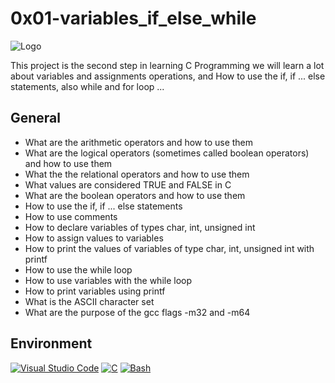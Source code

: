 
# 0x01-variables_if_else_while



![Logo](https://upload.wikimedia.org/wikipedia/commons/1/19/C_Logo.png)


This project is the second step in learning C Programming we will learn a lot about variables and assignments operations, and How to use the if, if ... else statements, also while and for loop ...
## General

- What are the arithmetic operators and how to use them
- What are the logical operators (sometimes called boolean operators) and how to use them
- What the the relational operators and how to use them
- What values are considered TRUE and FALSE in C
- What are the boolean operators and how to use them
- How to use the if, if ... else statements
- How to use comments
- How to declare variables of types char, int, unsigned int
- How to assign values to variables
- How to print the values of variables of type char, int, unsigned int with printf
- How to use the while loop
- How to use variables with the while loop
- How to print variables using printf
- What is the ASCII character set
- What are the purpose of the gcc flags -m32 and -m64


## Environment


[![Visual Studio Code](https://img.shields.io/badge/Editor-Visual%20Studio%20Code-blueviolet?style=for-the-badge&logo=visual-studio-code)](https://choosealicense.com/licenses/mit/)
[![C](https://img.shields.io/badge/Code-C-blue?style=for-the-badge&logo=c)](https://opensource.org/licenses/)
[![Bash](https://img.shields.io/badge/Shell-Bash-4EAA25?style=for-the-badge&logo=gnu-bash)](http://www.gnu.org/licenses/agpl-3.0)

